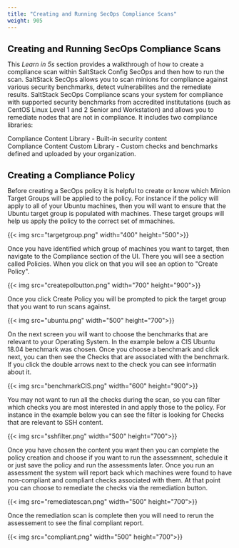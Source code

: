 ```yaml
---
title: "Creating and Running SecOps Compliance Scans"
weight: 905
---
```


<h1 style="color:black;font-size:20px;">Creating and Running SecOps Compliance Scans</h1>

This <i>Learn in 5s</i> section provides a walkthrough of how to create a compliance scan within SaltStack Config SecOps and then how to run the scan. SaltStack SecOps allows you to scan minions for compliance against various security benchmarks, detect vulnerabilites and the remediate results. SaltStack SecOps Compliance scans your system for compliance with supported security benchmarks from accredited institutations (such as CentOS Linux Level 1 and 2 Senior and Workstation) and allows you to remediate nodes that are not in compliance. It includes two compliance libraries:
<br>

Compliance Content Library - Built-in security content<br>
Compliance Content Custom Library - Custom checks and benchmarks defined and uploaded by your organization.
<br>
<h1 style="color:black;font-size:20px;">Creating a Compliance Policy</h1>

Before creating a SecOps policy it is helpful to create or know which Minion Target Groups will be applied to the policy. For instance if the policy will apply to all of your Ubuntu machines, then you will want to ensure that the Ubuntu target group is populated with machines. These target groups will help us apply the policy to the correct set of mmachines.

{{< img src="targetgroup.png" width="400" height="500">}}

Once you have identified which group of machines you want to target, then navigate to the Compliance section of the UI. There you will see a section called Policies. When you click on that you will see an option to "Create Policy".


{{< img src="createpolbutton.png" width="700" height="900">}}

Once you click Create Policy you will be prompted to pick the target group that you want to run scans against.

{{< img src="ubuntu.png" width="500" height="700">}}

On the next screen you will want to choose the benchmarks that are relevant to your Operating System. In the example below a CIS Ubuntu 18.04 benchmark was chosen. Once you choose a benchmark and click next, you can then see the Checks that are associated with the benchmark. If you click the double arrows next to the check you can see informatin about it.


{{< img src="benchmarkCIS.png" width="600" height="900">}}

You may not want to run all the checks during the scan, so you can filter which checks you are most interested in and apply those to the policy. For instance in the example below you can see the filter is looking for Checks that are relevant to SSH content.

{{< img src="sshfilter.png" width="500" height="700">}}

Once you have chosen the content you want then you can complete the policy creation and choose if you want to run the assessmnent, schedule it or just save the policy and run the assessments later. Once you run an assessment the system will report back which machines were found to have non-compliant and compliant checks associated with them. At that point you can choose to remediate the checks via the remediation button.

{{< img src="remediatescan.png" width="500" height="700">}}

Once the remediation scan is complete then you will need to rerun the assessement to see the final compliant report. 

{{< img src="compliant.png" width="500" height="700">}}